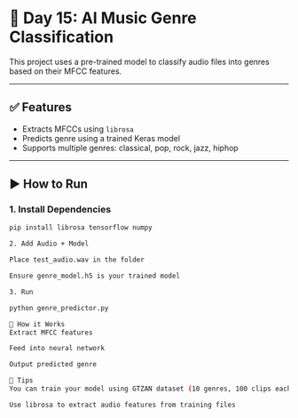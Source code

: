 # 🎵 Day 15: AI Music Genre Classification

This project uses a pre-trained model to classify audio files into genres based on their MFCC features.

---

## ✅ Features

- Extracts MFCCs using `librosa`
- Predicts genre using a trained Keras model
- Supports multiple genres: classical, pop, rock, jazz, hiphop

---

## ▶️ How to Run

### 1. Install Dependencies

```bash
pip install librosa tensorflow numpy

2. Add Audio + Model

Place test_audio.wav in the folder

Ensure genre_model.h5 is your trained model

3. Run

python genre_predictor.py

🧠 How it Works
Extract MFCC features

Feed into neural network

Output predicted genre

📌 Tips
You can train your model using GTZAN dataset (10 genres, 100 clips each)

Use librosa to extract audio features from training files